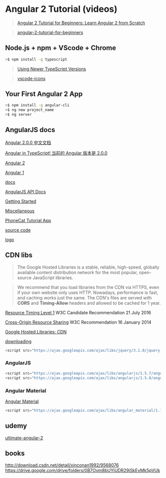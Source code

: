 # Angular 2 Tutorial (videos)

> [Angular 2 Tutorial for Beginners: Learn Angular 2 from Scratch](https://www.youtube.com/watch?v=_-CD_5YhJTA)

> [angular-2-tutorial-for-beginners](https://www.udemy.com/angular-2-tutorial-for-beginners/)

## Node.js + npm + VScode + Chrome

```sh
>$ npm install -g typescript
```

> [Using Newer TypeScript Versions](https://code.visualstudio.com/docs/languages/typescript#_using-newer-typescript-versions)

> [vscode-icons](https://marketplace.visualstudio.com/items?itemName=robertohuertasm.vscode-icons)

## Your First Angular 2 App

```sh
>$ npm install -g angular-cli
>$ ng new project_name
>$ ng server
```


## AngularJS docs

[Angular 2.0.0 中文文档](https://angular.cn/docs/)

[Angular in TypeScript! 当前的 Angular 版本是 2.0.0](https://angular.cn/docs/ts/latest/)

[Angular 2](https://angular.io/)

[Angular 1](https://angularjs.org/)

[docs](https://docs.angularjs.org/)

[AngularJS API Docs](https://docs.angularjs.org/api)

[Getting Started](https://docs.angularjs.org/misc/started)

[Miscellaneous](https://docs.angularjs.org/misc/faq)

[PhoneCat Tutorial App](https://docs.angularjs.org/tutorial)

[source code](https://code.angularjs.org/)

[logo](https://github.com/angular/angular.js/tree/master/images/logo)


## CDN libs

> The Google Hosted Libraries is a stable, reliable, high-speed, globally available 
content distribution network for the most popular, open-source JavaScript libraries.

> We recommend that you load libraries from the CDN via HTTPS, even if your own website only uses HTTP. 
Nowadays, performance is fast, and caching works just the same. 
The CDN's files are served with **CORS** and **Timing-Allow** headers and allowed to be cached for 1 year.

[Resource Timing Level 1](https://www.w3.org/TR/resource-timing/#cross-origin-resources)
W3C Candidate Recommendation 21 July 2016

[Cross-Origin Resource Sharing](https://www.w3.org/TR/cors/#access-control-allow-origin-response-header)
W3C Recommendation 16 January 2014

[Google Hosted Libraries: CDN](https://developers.google.com/speed/libraries/#angularjs)

[downloading](https://docs.angularjs.org/misc/downloading)

```js
<script src="https://ajax.googleapis.com/ajax/libs/jquery/3.1.0/jquery.min.js"></script>
```

### AngularJS

```js
<script src="https://ajax.googleapis.com/ajax/libs/angularjs/1.5.7/angular.min.js"></script>
<script src="https://ajax.googleapis.com/ajax/libs/angularjs/1.5.8/angular.min.js"></script>
```

### Angular Material

[Angular Material](https://material.angularjs.org/latest/)

```js
<script src="https://ajax.googleapis.com/ajax/libs/angular_material/1.1.1/angular-material.min.js"></script>
```

## udemy

[ultimate-angular-2](https://www.udemy.com/ultimate-angular-2/)


## books

http://download.csdn.net/detail/xinconan1992/9568076
https://drive.google.com/drive/folders/0B7Ovm8bUYiUDR29iSkEyMk5pVUk



